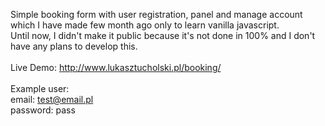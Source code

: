 Simple booking form with user registration, panel and manage account which I have made few month ago only to learn vanilla javascript.<br />
Until now, I didn't make it public because it's not done in 100% and I don't have any plans to develop this. <br />
<br />
Live Demo: http://www.lukasztucholski.pl/booking/<br/>
<br/>
Example user: <br/>
email: test@email.pl <br/>
password: pass
